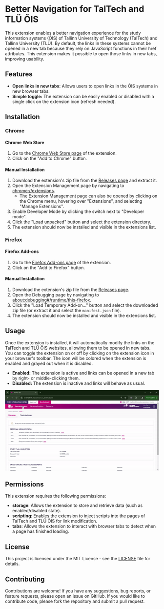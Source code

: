 # Better Navigation for TalTech and TLÜ ÕIS

This extension enables a better navigation experience for the study information systems (ÕIS)
of Tallinn University of Technology (TalTech) and Tallinn University (TLÜ). By default, the links in these systems cannot be opened in a new tab
because they rely on JavaScript functions in their href attributes.
This extension makes it possible to open those links in new tabs, improving usability.

## Features

- **Open links in new tabs:** Allows users to open links in the ÕIS systems in new browser tabs.
- **Simple toggle:** The extension can be easily enabled or disabled with a single click on the extension icon (refresh
  needed).


## Installation

### Chrome

#### Chrome Web Store

1. Go to the [Chrome Web Store page](https://chromewebstore.google.com/detail/better-ois-navigation/eilekaogmoefkccfigeaajlnabemldnj) of the extension.
2. Click on the "Add to Chrome" button.

#### Manual Installation

1. Download the extension's zip file from the [Releases page](https://github.com/anviks/better-ois-navigation/releases) and extract it.
2. Open the Extension Management page by navigating to [chrome://extensions](chrome://extensions).
    - The Extension Management page can also be opened by clicking on the Chrome menu, hovering over "Extensions", and selecting "Manage Extensions".
3. Enable Developer Mode by clicking the switch next to "Developer mode".
4. Click the "Load unpacked" button and select the extension directory.
5. The extension should now be installed and visible in the extensions list.

### Firefox

#### Firefox Add-ons

1. Go to the [Firefox Add-ons page](https://addons.mozilla.org/en-US/firefox/addon/better-ois-navigation/) of the extension.
2. Click on the "Add to Firefox" button.

#### Manual Installation

1. Download the extension's zip file from the [Releases page](https://github.com/anviks/better-ois-navigation/releases).
2. Open the Debugging page by navigating to [about:debugging#/runtime/this-firefox](about:debugging#/runtime/this-firefox).
3. Click the "Load Temporary Add-on..." button and select the downloaded zip file (or extract it and select the `manifest.json` file).
4. The extension should now be installed and visible in the extensions list.


## Usage

Once the extension is installed, it will automatically modify the links
on the TalTech and TLÜ ÕIS websites, allowing them to be opened in new tabs.
You can toggle the extension on or off by clicking on the extension icon
in your browser's toolbar. The icon will be colored when the extension is enabled
and grayed out when it is disabled.

- **Enabled:** The extension is active and links can be opened in a new tab by right- or middle-clicking them.
- **Disabled:** The extension is inactive and links will behave as usual.

[![Demo](demo.gif)](demo.gif)


## Permissions

This extension requires the following permissions:

- **storage**: Allows the extension to store and retrieve data (such as enabled/disabled state).
- **scripting**: Enables the extension to inject scripts into the pages of TalTech and TLÜ ÕIS for link modification.
- **tabs**: Allows the extension to interact with browser tabs to detect when a page has finished loading.


## License

This project is licensed under the MIT License - see the [LICENSE](LICENSE) file for details.


## Contributing

Contributions are welcome! If you have any suggestions, bug reports, or feature requests,
please open an issue on GitHub. If you would like to contribute code, please fork the repository
and submit a pull request.
